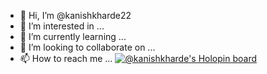 - 👋 Hi, I’m @kanishkharde22
- 👀 I’m interested in ...
- 🌱 I’m currently learning ...
- 💞️ I’m looking to collaborate on ...
- 📫 How to reach me ...
[![@kanishkharde's Holopin board](https://holopin.me/kanishkharde)](https://holopin.io/@kanishkharde)
<!---
kanishkharde22/kanishkharde22 is a ✨ special ✨ repository because its `README.md` (this file) appears on your GitHub profile.
You can click the Preview link to take a look at your changes.
--->

